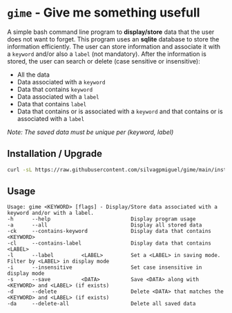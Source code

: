 # `gime` - Give me something usefull

A simple bash command line program to **display/store** data that the user does not want to forget.
This program uses an **sqlite** database to store the information efficiently. The user can store information and associate it with a `keyword` and/or also a `label` (not mandatory). After the information is stored, the user can search or delete (case sensitive or insensitive):
- All the data
- Data associated with a `keyword`
- Data that contains `keyword`
- Data associated with a `label`
- Data that contains `label`
- Data that contains or is associated with a `keyword` and that contains or is associated with a `label`

*Note: The saved data must be unique per (keyword, label)*
## Installation / Upgrade
```bash
curl -sL https://raw.githubusercontent.com/silvagpmiguel/gime/main/install.sh | sudo bash
```

## Usage
```
Usage: gime <KEYWORD> [flags] - Display/Store data associated with a keyword and/or with a label.
-h      --help                          Display program usage
-a      --all                           Display all stored data
-ck     --contains-keyword              Display data that contains <KEYWORD>
-cl     --contains-label                Display data that contains <LABEL>
-l      --label         <LABEL>         Set a <LABEL> in saving mode. Filter by <LABEL> in display mode 
-i      --insensitive                   Set case insensitive in display mode
-s      --save          <DATA>          Save <DATA> along with <KEYWORD> and <LABEL> (if exists)
-d      --delete                        Delete <DATA> that matches the <KEYWORD> and <LABEL> (if exists)
-da     --delete-all                    Delete all saved data
```

